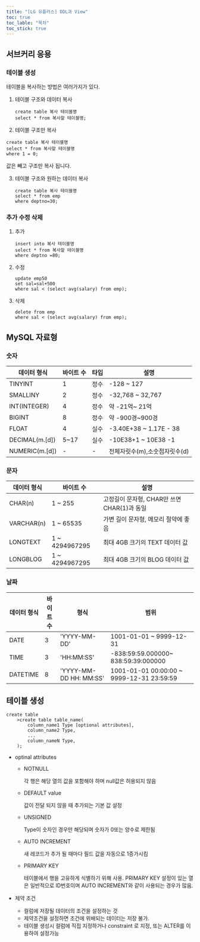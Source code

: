 ```yaml
---
title: "[LG 유플러스] DDL과 View"
toc: true
toc_lable: "목차"
toc_stick: true 
---
```


## 서브커리 응용

### 테이블 생성

테이블을 복사하는 방법은 여러가지가 있다.

1. 테이블 구조와 데이터 복사

   ``` mysql
   create table 복사 테이블명
   select * from 복사할 테이블명;
   ```

   

2.  테이블 구조만 복사

   ``` mysql
   create table 복사 테이블명
   select * from 복사할 테이블명
   where 1 = 0;
   ```

   값은 빼고 구조만 복사 됩니다.

3. 테이블 구조와 원하는 데이터 복사

   ``` mysql
   create table 복사 테이블명
   select * from emp
   where deptno=30;
   ```

### 추가 수정 삭제

1. 추가

   ``` mysql
   insert into 복사 테이블명
   select * from 복사할 테이블명
   where deptno =80;
   ```

   

2. 수정

   ``` mysql
   update emp50
   set sal=sal+500
   where sal < (select avg(salary) from emp);
   ```

3. 삭제

   ``` mysql
   delete from emp
   where sal < (select avg(salary) from emp);
   ```

   

## MySQL 자료형

### 숫자

| 데이터 형식    | 바이트 수 | 타입 | 설명                          |
| -------------- | --------- | ---- | ----------------------------- |
| TINYINT        | 1         | 정수 | -128 ~ 127                    |
| SMALLINY       | 2         | 정수 | -32,768 ~ 32,767              |
| INT(INTEGER)   | 4         | 정수 | 약 -21억~ 21억                |
| BIGINT         | 8         | 정수 | 약 -900경~900경               |
| FLOAT          | 4         | 실수 | -3.40E+38 ~ 1.17E - 38        |
| DECIMAL(m.[d]) | 5~17      | 실수 | -10E38+1 ~ 10E38 -1           |
| NUMERIC(m.[d]) | -         | -    | 전체자릿수(m),소숫점자릿수(d) |

### 문자

| 데이터 형식 | 바이트 수      | 설명                                        |
| ----------- | -------------- | ------------------------------------------- |
| CHAR(n)     | 1 ~ 255        | 고정길이 문자형, CHAR만 쓰면 CHAR(1)과 동일 |
| VARCHAR(n)  | 1 ~ 65535      | 가변 길이 문자형, 메모리 절약에 좋음        |
| LONGTEXT    | 1 ~ 4294967295 | 최대 4GB 크기의 TEXT 데이터 값              |
| LONGBLOG    | 1 ~ 4294967295 | 최대 4GB 크기의 BLOG  데이터 값             |

### 날짜

| 데이터 형식 | 바이트 수 | 형식                   | 범위                                      |
| ----------- | --------- | ---------------------- | ----------------------------------------- |
| DATE        | 3         | 'YYYY-MM-DD'           | 1001-01-01 ~ 9999-12-31                   |
| TIME        | 3         | 'HH:MM:SS'             | -838:59:59.000000~ 838:59:39:000000       |
| DATETIME    | 8         | 'YYYY-MM-DD HH: MM:SS' | 1001-01-01 00:00:00 ~ 9999-12-31 23:59:59 |

## 테이블 생성

``` mysql
create table
	>create table table_name(
    	column_name1 Type [optional attributes],
    	column_name2 Type,
    	...
    	column_nameN Type,
    );
```

- optinal attributes

  - NOTNULL

    각 행은 해당 열의 값을 포함해야 하며 null값은 허용되지 않음

  - DEFAULT value

    값이 전달 되지 않을 때 추가되는 기본 값 설정

  - UNSIGNED

    Type이 숫자인 경우만 해당되며 숫자가 0또는 양수로 제한됨

  - AUTO INCREMENT

    새 레코드가 추가 될 때마다 필드 값을 자동으로 1증가시킴

  - PRIMARY KEY

    테이블에서 행을 고유하게 식별하기 위해 사용. PRIMARY KEY 설정이 있는 열은 일반적으로 ID번호이며 AUTO INCREMENT와 같이 사용되는 경우가 많음.

    

    

- 제약 조건
  - 컬럼에 저장될 데이터의 조건을 설정하는 것
  - 제약조건을 설정하면 조건에 위배되는 데이터는 저장 불가.
  - 테이블 생성시 컬럼에 직접 지정하거나 constraint 로 지정, 또는 ALTER를 이용하여 설정가능


